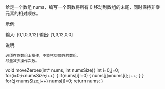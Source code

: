 给定一个数组 nums，编写一个函数将所有 0 移动到数组的末尾，同时保持非零元素的相对顺序。

示例:

输入: [0,1,0,3,12]
输出: [1,3,12,0,0]

说明:


	必须在原数组上操作，不能拷贝额外的数组。
	尽量减少操作次数。

void moveZeroes(int* nums, int numsSize){
    int i=0,j=0;
    for(i=0;i<numsSize;i++)
    {
        if(nums[i]!=0)
        {
            nums[j]=nums[i];
            j++;
        }
    }
    for(;j<numsSize;j++)
    nums[j]=0;
    return nums;
}
